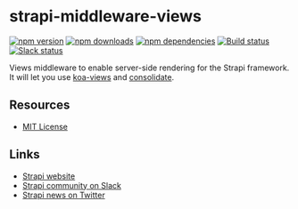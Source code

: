 # strapi-middleware-views

[![npm version](https://img.shields.io/npm/v/strapi-middleware-views.svg)](https://www.npmjs.org/package/strapi-middleware-views)
[![npm downloads](https://img.shields.io/npm/dm/strapi-middleware-views.svg)](https://www.npmjs.org/package/strapi-middleware-views)
[![npm dependencies](https://david-dm.org/strapi/strapi-middleware-views.svg)](https://david-dm.org/strapi/strapi-middleware-views)
[![Build status](https://travis-ci.org/strapi/strapi-middleware-views.svg?branch=master)](https://travis-ci.org/strapi/strapi-middleware-views)
[![Slack status](http://strapi-slack.herokuapp.com/badge.svg)](http://slack.strapi.io)

Views middleware to enable server-side rendering for the Strapi framework. It will let you use [koa-views](https://www.npmjs.com/package/koa-views) and [consolidate](https://github.com/tj/consolidate.js/).

## Resources

- [MIT License](LICENSE.md)

## Links

- [Strapi website](http://strapi.io/)
- [Strapi community on Slack](http://slack.strapi.io)
- [Strapi news on Twitter](https://twitter.com/strapijs)
